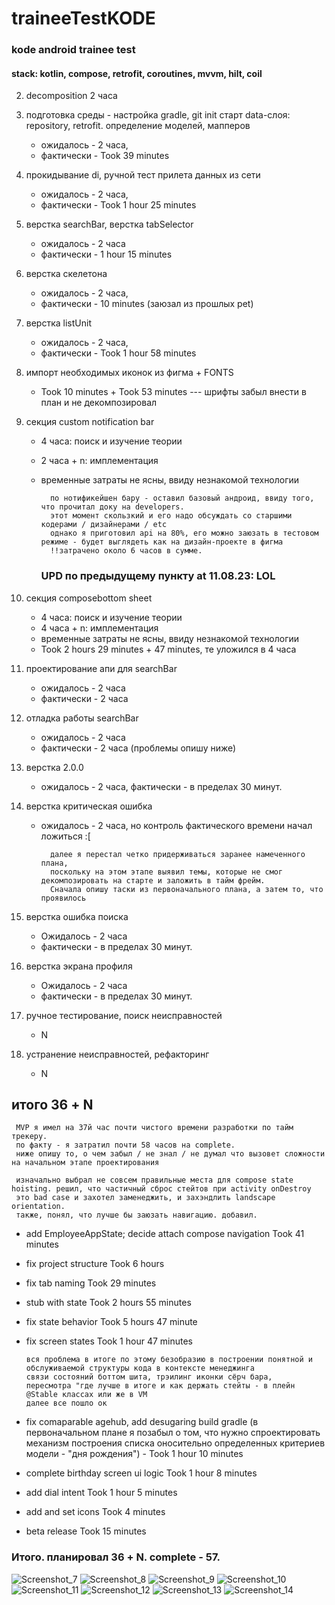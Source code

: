 # traineeTestKODE

### kode android trainee test

#### stack: kotlin, compose, retrofit, coroutines, mvvm, hilt, coil
2. decomposition
2 часа	
1. подготовка среды - настройка gradle, 
		git init
		старт data-слоя: 
		repository, retrofit.
		определение моделей, мапперов

    * ожидалось - 2 часа,
    * фактически - Took 39 minutes
3. прокидывание di, ручной тест прилета данных из сети
    * ожидалось - 2 часа,
    * фактически - Took 1 hour 25 minutes
3. верстка searchBar, верстка tabSelector
    * ожидалось - 2 часа
    * фактически - 1 hour 15 minutes
4. верстка скелетона
    * ожидалось - 2 часа,
    *  фактически - 10 minutes (заюзал из прошлых pet)	
5. верстка listUnit
    * ожидалось - 2 часа,
    * фактически - Took 1 hour 58 minutes
7. импорт необходимых иконок из фигма + FONTS
    * Took 10 minutes + Took 53 minutes --- шрифты забыл внести в план и не декомпозировал
8. секция custom notification bar
    * 4 часа: поиск и изучение теории
    * 2 часа + n: имплементация
    * временные затраты не ясны, ввиду незнакомой технологии

			по нотификейшен бару - оставил базовый андроид, ввиду того, что прочитал доку на developers.
			этот момент скользкий и его надо обсуждать со старшими кодерами / дизайнерами / etc
			однако я приготовил api на 80%, его можно заюзать в тестовом режиме - будет выглядеть как на дизайн-проекте в фигма
			!!затрачено около 6 часов в сумме.
		 ### UPD по предыдущему пункту at 11.08.23: LOL
			

	
10. cекция composebottom sheet
    * 4 часа: поиск и изучение теории
    * 4 часа + n: имплементация
    * временные затраты не ясны, ввиду незнакомой технологии   
    * Took 2 hours 29 minutes + 47 minutes, те уложился в 4 часа
11. проектирование апи для searchBar
    * ожидалось - 2 часа
    * фактически -    2 часа	
12. отладка работы searchBar
    * ожидалось - 2 часа
    * фактически - 2 часа (проблемы опишу ниже)
13. верстка 2.0.0
    * ожидалось - 2 часа, фактически - в пределах 30 минут.
14. верстка критическая ошибка
    * ожидалось - 2 часа, но контроль фактического времени начал ложиться :[		

			далее я перестал четко придерживаться заранее намеченного плана, 
			поскольку на этом этапе выявил темы, которые не смог декомпозировать на старте и заложить в тайм фрейм.
			Сначала опишу таски из первоначального плана, а затем то, что проявилось
15. верстка ошибка поиска
    * Ожидалось - 2 часа
    * фактически - в пределах 30 минут.     
16. верстка экрана профиля
    * Ожидалось - 2 часа
    * фактически - в пределах 30 минут.
17. ручное тестирование, поиск неисправностей
    * N
18. устранение неисправностей, рефакторинг
    * N
## итого 36 + N  
 
	 MVP я имел на 37й час почти чистого времени разработки по тайм трекеру.
	 по факту - я затратил почти 58 часов на complete.
	 ниже опишу то, о чем забыл / не знал / не думал что вызовет сложности на начальном этапе проектирования
	
	 изначально выбрал не совсем правильные места для compose state hoisting. решил, что частичный сброс стейтов при activity onDestroy 
	 это bad case и захотел заменеджить, и захэндлить landscape orientation.
	 также, понял, что лучше бы заюзать навигацию. добавил. 
  
* add EmployeeAppState; decide attach compose navigation Took 41 minutes
* fix project structure	Took 6 hours
* fix tab naming Took 29 minutes
* stub with state Took 2 hours 55 minutes
* fix state behavior Took 5 hours 47 minute
* fix screen states Took 1 hour 47 minutes

	  вся проблема в итоге по этому безобразию в построении понятной и обслуживаемой структуры кода в контексте менеджинга
	  связи состояний боттом шита, трэилинг иконки сёрч бара, 
	  пересмотра "где лучше в итоге и как держать стейты - в плейн @Stable классах или же в VM
	  далее все пошло ок

* fix comaparable agehub, add desugaring build gradle  (в первоначальном плане я позабыл о том,
что нужно cпроектировать механизм построения
списка оносительно определенных критериев модели - "дня рождения")  - Took 1 hour 10 minutes 

* complete birthday screen ui logic Took 1 hour 8 minutes

* add dial intent Took 1 hour 5 minutes

* add and set icons Took 4 minutes	

* beta release	Took 15 minutes

### Итого. планировал 36 + N. complete - 57. 
![Screenshot_7](https://github.com/thindie/traineeTestKODE/assets/93595798/c9bb67dd-9af8-4b00-bd50-12e660004141)
![Screenshot_8](https://github.com/thindie/traineeTestKODE/assets/93595798/cb373a5e-e701-4327-909b-17c2646bebb8)
![Screenshot_9](https://github.com/thindie/traineeTestKODE/assets/93595798/36e6e1bb-2efe-4b0c-b000-d365d47d3c6e)
![Screenshot_10](https://github.com/thindie/traineeTestKODE/assets/93595798/14837a4d-dce3-4591-a4cf-6c1772b8c41b)
![Screenshot_11](https://github.com/thindie/traineeTestKODE/assets/93595798/70e19fdc-e708-4b51-a64b-41a6b582bad5)
![Screenshot_12](https://github.com/thindie/traineeTestKODE/assets/93595798/c1836250-0394-446b-bf73-a632012d4efe)
![Screenshot_13](https://github.com/thindie/traineeTestKODE/assets/93595798/89ad4a8b-72c3-4967-a86a-77fb24966f4a)
![Screenshot_14](https://github.com/thindie/traineeTestKODE/assets/93595798/7a43bbc9-31d1-402a-87c5-99c240e611e1)




	

